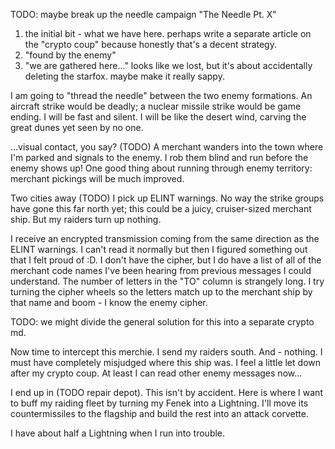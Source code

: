 TODO: maybe break up the needle campaign "The Needle Pt. X"
1. the initial bit - what we have here. perhaps write a separate article on the "crypto coup" because honestly that's a decent strategy.
2. "found by the enemy"
3. "we are gathered here..." looks like we lost, but it's about accidentally deleting the starfox. maybe make it really sappy.


I am going to "thread the needle" between the two enemy formations. An aircraft strike would be deadly; a nuclear missile strike would be game ending. I will be fast and silent. I will be like the desert wind, carving the great dunes yet seen by no one.

...visual contact, you say?
(TODO)
A merchant wanders into the town where I'm parked and signals to the enemy. I rob them blind and run before the enemy shows up! One good thing about running through enemy territory: merchant pickings will be much improved.

Two cities away (TODO) I pick up ELINT warnings. No way the strike groups have gone this far north yet; this could be a juicy, cruiser-sized merchant ship. But my raiders turn up nothing.

I receive an encrypted transmission coming from the same direction as the ELINT warnings. I can't read it normally but then I figured something out that I felt proud of :D. I don't have the cipher, but I do have a list of all of the merchant code names I've been hearing from previous messages I could understand. The number of letters in the "TO" column is strangely long. I try turning the cipher wheels so the letters match up to the merchant ship by that name and boom - I know the enemy cipher.

TODO: we might divide the general solution for this into a separate crypto md.

Now time to intercept this merchie. I send my raiders south. And - nothing. I must have completely misjudged where this ship was. I feel a little let down after my crypto coup. At least I can read other enemy messages now...

I end up in (TODO repair depot). This isn't by accident. Here is where I want to buff my raiding fleet by turning my Fenek into a Lightning. I'll move its countermissiles to the flagship and build the rest into an attack corvette.

I have about half a Lightning when I run into trouble.
